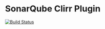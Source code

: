 # SonarQube Clirr Plugin

[![Build Status](https://travis-ci.org/SonarSource/sonar-clirr.svg?branch=master)](https://travis-ci.org/SonarSource/sonar-clirr)
